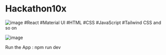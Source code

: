 # Hackathon10x
![image](https://github.com/user-attachments/assets/c2a233ba-fe88-4e90-b839-e66a0301c55a)
#React
#Material UI
#HTML
#CSS 
#JavaScript
#Tailwind CSS
and so on 


![image](https://github.com/user-attachments/assets/07091b0e-baa1-45b3-b52b-96f3f72e9cc5)

Run the App :  npm run dev
